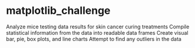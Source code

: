 # matplotlib_challenge
Analyze mice testing data results for skin cancer curing treatments
Compile statistical information from the data into readable data frames
Create visual bar, pie, box plots, and line charts
Attempt to find any outliers in the data

